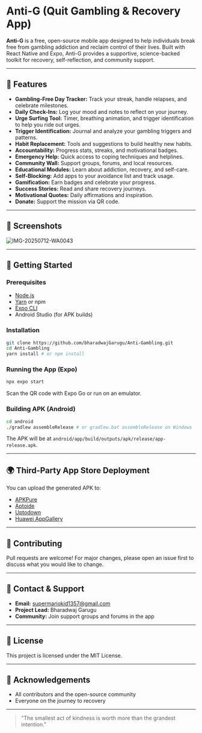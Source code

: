 # Anti-G (Quit Gambling & Recovery App)

**Anti-G** is a free, open-source mobile app designed to help individuals break free from gambling addiction and reclaim control of their lives. Built with React Native and Expo, Anti-G provides a supportive, science-backed toolkit for recovery, self-reflection, and community support.

---

## 🌟 Features

- **Gambling-Free Day Tracker:** Track your streak, handle relapses, and celebrate milestones.
- **Daily Check-Ins:** Log your mood and notes to reflect on your journey.
- **Urge Surfing Tool:** Timer, breathing animation, and trigger identification to help you ride out urges.
- **Trigger Identification:** Journal and analyze your gambling triggers and patterns.
- **Habit Replacement:** Tools and suggestions to build healthy new habits.
- **Accountability:** Progress stats, streaks, and motivational badges.
- **Emergency Help:** Quick access to coping techniques and helplines.
- **Community Wall:** Support groups, forums, and local resources.
- **Educational Modules:** Learn about addiction, recovery, and self-care.
- **Self-Blocking:** Add apps to your avoidance list and track usage.
- **Gamification:** Earn badges and celebrate your progress.
- **Success Stories:** Read and share recovery journeys.
- **Motivational Quotes:** Daily affirmations and inspiration.
- **Donate:** Support the mission via QR code.

---

## 📱 Screenshots
![IMG-20250712-WA0043](https://github.com/user-attachments/assets/61c4ee97-bc9b-4c7c-a564-6c0447fb806a)


---

## 🚀 Getting Started

### Prerequisites
- [Node.js](https://nodejs.org/)
- [Yarn](https://yarnpkg.com/) or npm
- [Expo CLI](https://docs.expo.dev/get-started/installation/)
- Android Studio (for APK builds)

### Installation
```sh
git clone https://github.com/bharadwajGarugu/Anti-Gambling.git
cd Anti-Gambling
yarn install # or npm install
```

### Running the App (Expo)
```sh
npx expo start
```
Scan the QR code with Expo Go or run on an emulator.

### Building APK (Android)
```sh
cd android
./gradlew assembleRelease # or gradlew.bat assembleRelease on Windows
```
The APK will be at `android/app/build/outputs/apk/release/app-release.apk`.

---

## 🌍 Third-Party App Store Deployment
You can upload the generated APK to:
- [APKPure](https://apkpure.com/)
- [Aptoide](https://www.aptoide.com/)
- [Uptodown](https://en.uptodown.com/android)
- [Huawei AppGallery](https://developer.huawei.com/consumer/en/doc/distribution/app/agc-help-upload-apk-0000001053628147)

---

## 🤝 Contributing
Pull requests are welcome! For major changes, please open an issue first to discuss what you would like to change.

---

## 📧 Contact & Support
- **Email:** supermariokid1357@gmail.com
- **Project Lead:** Bharadwaj Garugu
- **Community:** Join support groups and forums in the app

---

## 📜 License
This project is licensed under the MIT License.

---

## 🙏 Acknowledgements
- All contributors and the open-source community
- Everyone on the journey to recovery

---

> "The smallest act of kindness is worth more than the grandest intention." 
